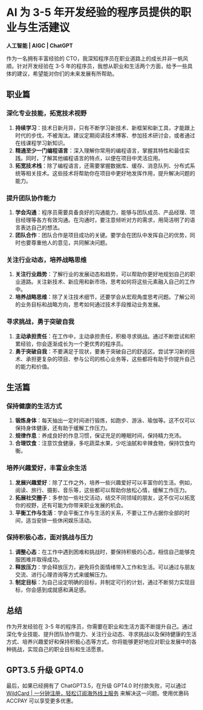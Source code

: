# AI 为 3-5 年开发经验的程序员提供的职业与生活建议

**人工智能 | AIGC | ChatGPT**

作为一名拥有丰富经验的 CTO，我深知程序员在职业道路上的成长并非一帆风顺。针对开发经验在 3-5 年的程序员，我想从职业和生活两个方面，给予一些具体的建议，希望能对你们的未来发展有所帮助。

## 职业篇

### 深化专业技能，拓宽技术视野

1. **持续学习**：技术日新月异，只有不断学习新技术、新框架和新工具，才能跟上时代的步伐，不被淘汰。建议定期阅读技术博客、参加技术研讨会，或者通过在线课程学习新知识。
2. **精通至少一门编程语言**：深入理解你常用的编程语言，掌握其特性和最佳实践。同时，了解其他编程语言的特点，以便在项目中灵活应用。
3. **拓宽技术栈**：除了编程语言，还需要掌握数据库、缓存、消息队列、分布式系统等相关技术。这些技术将帮助你在项目中更好地发挥作用，提升解决问题的能力。

### 提升团队协作能力

1. **学会沟通**：程序员需要具备良好的沟通能力，能够与团队成员、产品经理、项目经理等各方有效沟通。在沟通时，要注意倾听对方的需求，用简洁明了的语言表达自己的想法。
2. **团队合作**：团队合作是项目成功的关键。要学会在团队中发挥自己的优势，同时也要尊重他人的意见，共同解决问题。

### 关注行业动态，培养战略思维

1. **关注行业趋势**：了解行业的发展动态和趋势，可以帮助你更好地规划自己的职业道路。关注新技术、新应用和新市场，思考如何将这些元素融入自己的工作中。
2. **培养战略思维**：除了关注技术细节，还要学会从宏观角度思考问题。了解公司的业务目标和战略方向，思考如何通过技术手段推动业务发展。

### 寻求挑战，勇于突破自我

1. **主动承担责任**：在工作中，主动承担责任，积极寻求挑战。通过不断尝试和积累经验，你会逐渐成长为一个更优秀的程序员。
2. **勇于突破自我**：不要满足于现状，要勇于突破自己的舒适区。尝试学习新的技术、承担更复杂的项目、参与公司的核心业务等，这些都将有助于你提升自己的能力和价值。

## 生活篇

### 保持健康的生活方式

1. **锻炼身体**：每天抽出一定时间进行锻炼，如跑步、游泳、瑜伽等。这不仅可以保持身体健康，还有助于缓解工作压力。
2. **规律作息**：养成良好的作息习惯，保证充足的睡眠时间，保持精力充沛。
3. **合理饮食**：注意饮食健康，多吃蔬菜水果，少吃油腻和辛辣食物，保持饮食均衡。

### 培养兴趣爱好，丰富业余生活

1. **发展兴趣爱好**：除了工作之外，培养一些兴趣爱好可以丰富你的生活。例如，阅读、旅行、摄影、音乐等，这些都可以帮助你放松心情，缓解工作压力。
2. **拓展社交圈子**：多参加一些社交活动，结交不同领域的朋友，这不仅可以拓宽你的视野，还有可能为你带来职业发展的机会。
3. **平衡工作与生活**：学会平衡工作与生活的关系，不要让工作占据你全部的时间，适当安排一些休闲娱乐活动。

### 保持积极心态，面对挑战与压力

1. **调整心态**：在工作中遇到困难和挑战时，要保持积极的心态，相信自己能够克服困难并取得成功。
2. **释放压力**：学会释放压力，避免将负面情绪带入工作和生活。可以通过与朋友交流、进行心理咨询等方式来缓解压力。
3. **制定目标**：为自己设定明确的目标，并制定可行的计划，通过不断努力实现目标，你会感到成就感和满足感。

## 总结

作为开发经验在 3-5 年的程序员，你需要在职业和生活方面不断提升自己。通过深化专业技能、提升团队协作能力、关注行业动态、寻求挑战以及保持健康的生活方式、培养兴趣爱好和保持积极心态等方式，你将能够更好地应对职业发展中的各种挑战，实现自己的职业目标和生活愿景。

## GPT3.5 升级 GPT4.0

最后，如果已经拥有了 ChatGPT3.5，在升级 GPT4.0 时付款失败，可以通过 [WildCard | 一分钟注册，轻松订阅海外线上服务](https://bbtdd.com/WildCard) 来解决这一问题。使用优惠码 ACCPAY 可以享受更多优惠。